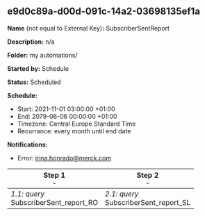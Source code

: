 ## e9d0c89a-d00d-091c-14a2-03698135ef1a

**Name** (not equal to External Key)**:** SubscriberSentReport

**Description:** n/a

**Folder:** my automations/

**Started by:** Schedule

**Status:** Scheduled

**Schedule:**

* Start: 2021-11-01 03:00:00 +01:00
* End: 2079-06-06 00:00:00 +01:00
* Timezone: Central Europe Standard Time
* Recurrance: every month until end date

**Notifications:**

* Error: irina.honrado@merck.com

| Step 1<br>_<small>-</small>_ | Step 2<br>_<small>-</small>_ |
| --- | --- |
| _1.1: query_<br>SubscriberSent_report_RO | _2.1: query_<br>SubscriberSent_report_SL |
